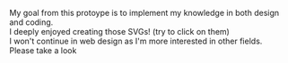 My goal from this protoype is to implement my knowledge in both design and coding.	<br/>
I deeply enjoyed creating those SVGs! (try to click on them)	<br/>
I won't continue in web design as I'm more interested in other fields.	<br/>
Please take a look
